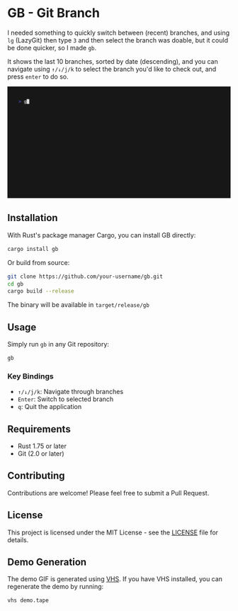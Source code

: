 # GB - Git Branch

I needed something to quickly switch between (recent) branches, and using `lg` (LazyGit) then type `3` and then select the branch was doable, but it could be done quicker, so I made `gb`.

It shows the last 10 branches, sorted by date (descending), and you can navigate using `↑/↓/j/k` to select the branch you'd like to check out, and press `enter` to do so.

![Demo of GB in action](demo.gif)

## Installation

With Rust's package manager Cargo, you can install GB directly:

```bash
cargo install gb
```

Or build from source:

```bash
git clone https://github.com/your-username/gb.git
cd gb
cargo build --release
```

The binary will be available in `target/release/gb`

## Usage

Simply run `gb` in any Git repository:

```bash
gb
```

### Key Bindings

- `↑/↓/j/k`: Navigate through branches
- `Enter`: Switch to selected branch
- `q`: Quit the application

## Requirements

- Rust 1.75 or later
- Git (2.0 or later)

## Contributing

Contributions are welcome! Please feel free to submit a Pull Request.

## License

This project is licensed under the MIT License - see the [LICENSE](LICENSE) file for details.

## Demo Generation

The demo GIF is generated using [VHS](https://github.com/charmbracelet/vhs). If you have VHS installed, you can regenerate the demo by running:

```bash
vhs demo.tape
```
